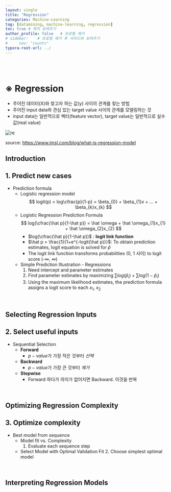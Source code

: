 ```yaml
---
layout: single
title: "Regression"
categories: Machine-Learning
tag: [datamining, machine-learning, regression]
toc: true # 목차 보여주기
author_profile: false   # 프로필 제거
# sidebar:    # 프로필 제거 후 사이드바 보여주기
#     nav: "counts"
typora-root-url: ../
---
```

<br><br>

# **※ Regression**
- 주어진 데이터(X)와 찾고자 하는 값(y) 사이의 관계를 찾는 방법
- 주어진 input data와 관심 있는 target value 사이의 관계를 모델링하는 것
- input data는 일반적으로 벡터(feature vector), target value는 일반적으로 실수값(real value)

![re]({{site.url}}/images/ml/2024-03-10-ml-Regression/1.png)

source: <https://www.imsl.com/blog/what-is-regression-model>

## Introduction
## 1. Predict new cases
- Prediction formula
  - Logistic regression model<br>
    $$
    logit(p) = log\cfrac{p}{1-p} = \beta_{0} + \beta_{1}x + ... + \beta_{k}x_{k}
    $$
  - Logistic Regression Prediction Formula<br>
    $$
    log(\cfrac{\hat p}{1-\hat p}) = \hat \omega + \hat \omega_{1}x_{1} + \hat \omega_{2}x_{2}
    $$
    - $log(\cfrac{\hat p}{1-\hat p})$ : **logit link function**
    - $\hat p = \frac{1}{1+e^{-logit(\hat p)}}$: To obtain prediction estimates, logit equation is solved for $\hat p$
    - The logit link function transforms probabilities (0, 1 사이) to logit score (-$\infty$, $\infty$)
  - Simple Prediction Illustration - Regressions
    1. Need intercept and parameter estimates
    2. Find parameter estimates by maximizing $\sum log(\hat p_{i}) + \sum log(1-\hat p_{i})$
    3. Using the maximum likelihood estimates, the prediction formula assigns a logit score to each $x_{1}$, $x_{2}$

<br>

## Selecting Regression Inputs
## 2. Select useful inputs
- Sequential Selection
  - **Forward**
    - $p-value$가 가장 작은 것부터 *선택*
  - **Backward**
    - $p-value$가 가장 큰 것부터 *제거*
  - **Stepwise**
    - Forward 하다가 의미가 없어지면 Backward. 이것을 반복

<br>

## Optimizing Regression Complexity
## 3. Optimize complexity
- Best model from sequence
  - Model fit vs. Complexity
    1. Evaluate each sequence step
  - Select Model with Optimal Validation Fit
    2. Choose simplest optimal model

<br>

## Interpreting Regression Models